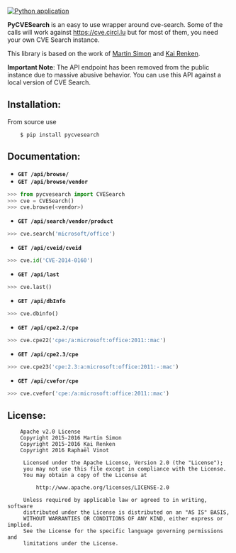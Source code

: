 [![Python application](https://github.com/cve-search/PyCVESearch/actions/workflows/mypy.yml/badge.svg)](https://github.com/cve-search/PyCVESearch/actions/workflows/mypy.yml)

**PyCVESearch** is an easy to use wrapper around cve-search. Some of the calls will work against https://cve.circl.lu but for most of them, you need your own CVE Search instance.

This library is based on the work of [Martin Simon](https://github.com/mrsmn/ares) and [Kai Renken](https://github.com/elektrischermoench/ares3).

**Important Note**: The API endpoint has been removed from the public instance due to massive abusive behavior. You can use this API against a local version of CVE Search.


## Installation:

From source use

```
    $ pip install pycvesearch
```

## Documentation:

- **`GET /api/browse/`**
- **`GET /api/browse/vendor`**

```python
>>> from pycvesearch import CVESearch
>>> cve = CVESearch()
>>> cve.browse(<vendor>)
```

- **`GET /api/search/vendor/product`**

```python
>>> cve.search('microsoft/office')
```

- **`GET /api/cveid/cveid`**

```python
>>> cve.id('CVE-2014-0160')
```

- **`GET /api/last`**

```python
>>> cve.last()
```

- **`GET /api/dbInfo`**

```python
>>> cve.dbinfo()
```

- **`GET /api/cpe2.2/cpe`**

```python
>>> cve.cpe22('cpe:/a:microsoft:office:2011::mac')
```

- **`GET /api/cpe2.3/cpe`**

```python
>>> cve.cpe23('cpe:2.3:a:microsoft:office:2011:-:mac')
```

- **`GET /api/cvefor/cpe`**

```python
>>> cve.cvefor('cpe:/a:microsoft:office:2011::mac')
```

## License:

```
    Apache v2.0 License
    Copyright 2015-2016 Martin Simon
    Copyright 2015-2016 Kai Renken
    Copyright 2016 Raphaël Vinot

     Licensed under the Apache License, Version 2.0 (the "License");
     you may not use this file except in compliance with the License.
     You may obtain a copy of the License at

         http://www.apache.org/licenses/LICENSE-2.0

     Unless required by applicable law or agreed to in writing, software
     distributed under the License is distributed on an "AS IS" BASIS,
     WITHOUT WARRANTIES OR CONDITIONS OF ANY KIND, either express or implied.
     See the License for the specific language governing permissions and
     limitations under the License.

```
